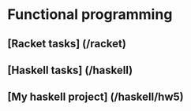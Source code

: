 # Functional programming

## [Racket tasks] (/racket)
## [Haskell tasks] (/haskell)
## [My haskell project] (/haskell/hw5)

